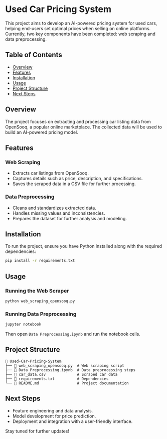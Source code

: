 # Used Car Pricing System

This project aims to develop an AI-powered pricing system for used cars, helping end-users set optimal prices when selling on online platforms. Currently, two key components have been completed: web scraping and data preprocessing.

## Table of Contents

- [Overview](#overview)
- [Features](#features)
- [Installation](#installation)
- [Usage](#usage)
- [Project Structure](#project-structure)
- [Next Steps](#next-steps)

## Overview

The project focuses on extracting and processing car listing data from OpenSooq, a popular online marketplace. The collected data will be used to build an AI-powered pricing model.

## Features

### Web Scraping

- Extracts car listings from OpenSooq.
- Captures details such as price, description, and specifications.
- Saves the scraped data in a CSV file for further processing.

### Data Preprocessing

- Cleans and standardizes extracted data.
- Handles missing values and inconsistencies.
- Prepares the dataset for further analysis and modeling.

## Installation

To run the project, ensure you have Python installed along with the required dependencies:

```sh
pip install -r requirements.txt
```

## Usage

### Running the Web Scraper

```sh
python web_scraping_opensooq.py
```

### Running Data Preprocessing

```sh
jupyter notebook
```

Then open `Data Preprocessing.ipynb` and run the notebook cells.

## Project Structure

```
📂 Used-Car-Pricing-System
├── 📄 web_scraping_opensooq.py  # Web scraping script
├── 📄 Data Preprocessing.ipynb  # Data preprocessing steps
├── 📄 car_data.csv              # Scraped car data
├── 📄 requirements.txt          # Dependencies
└── 📄 README.md                 # Project documentation
```

## Next Steps

- Feature engineering and data analysis.
- Model development for price prediction.
- Deployment and integration with a user-friendly interface.

Stay tuned for further updates! 



